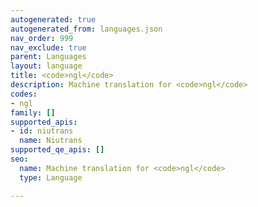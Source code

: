 ```yaml
---
autogenerated: true
autogenerated_from: languages.json
nav_order: 999
nav_exclude: true
parent: Languages
layout: language
title: <code>ngl</code>
description: Machine translation for <code>ngl</code>
codes:
- ngl
family: []
supported_apis:
- id: niutrans
  name: Niutrans
supported_qe_apis: []
seo:
  name: Machine translation for <code>ngl</code>
  type: Language

---
```


